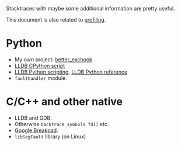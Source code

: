
Stacktraces with maybe some additional information are pretty useful.

This document is also related to [profiling](profiling.md).

# Python

* My own project: [better_exchook](https://github.com/albertz/py_better_exchook)
* [LLDB CPython script](https://github.com/malor/cpython-lldb)
* [LLDB Python scripting](https://lldb.llvm.org/use/python.html), [LLDB Python reference](https://lldb.llvm.org/use/python-reference.html)
* `faulthandler` module.

# C/C++ and other native

* LLDB and GDB.
* Otherwise `backtrace_symbols_fd()` etc.
* [Google Breakpad](https://chromium.googlesource.com/breakpad/breakpad/).
* `libSegFault` library (on Linux)
